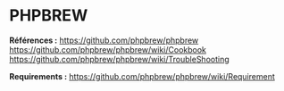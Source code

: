 # PHPBREW

**Références :**
https://github.com/phpbrew/phpbrew
https://github.com/phpbrew/phpbrew/wiki/Cookbook
https://github.com/phpbrew/phpbrew/wiki/TroubleShooting

**Requirements :**
https://github.com/phpbrew/phpbrew/wiki/Requirement
